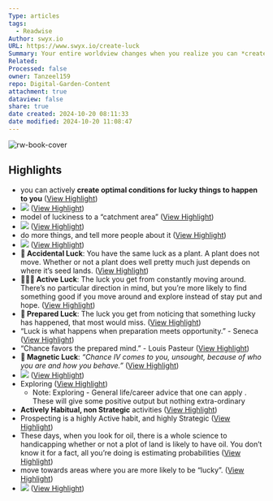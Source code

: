 ```yaml
---
Type: articles
tags:
  - Readwise
Author: swyx.io
URL: https://www.swyx.io/create-luck
Summary: Your entire worldview changes when you realize you can *create luck*.
Related: 
Processed: false
owner: Tanzeel159
repo: Digital-Garden-Content
attachment: true
dataview: false
share: true
date created: 2024-10-20 08:11:33
date modified: 2024-10-20 11:08:47
---
```

![rw-book-cover](https://dev-to-uploads.s3.amazonaws.com/i/5075sq79y4pstxpp4pdk.png)

## Highlights
- you can actively **create optimal conditions for lucky things to happen to you** ([View Highlight](https://read.readwise.io/read/01gzxhxc0tvh02v6wvt9nfevrn))
- ![](https://dev-to-uploads.s3.amazonaws.com/i/kgd335km9x3ujfmhxnz7.png) ([View Highlight](https://read.readwise.io/read/01gzxhy273dn7gq0ra39btrthh))
- model of luckiness to a “catchment area” ([View Highlight](https://read.readwise.io/read/01gzxj0hntxzsj5syyy14xzqnd))
- ![](https://dev-to-uploads.s3.amazonaws.com/i/ogbkk8weenqb9nltrl34.png) ([View Highlight](https://read.readwise.io/read/01gzxj0kkkq0qr92fants8f5ag))
- do more things, and tell more people about it ([View Highlight](https://read.readwise.io/read/01gzxj2232x1q68x4tg00y4hgw))
- ![](https://dev-to-uploads.s3.amazonaws.com/i/5ycsicfgoxsvxoyys5ip.png) ([View Highlight](https://read.readwise.io/read/01gzxj3anjxw2bhm4s0m3b8gph))
- **🌱 Accidental Luck**: You have the same luck as a plant. A plant does not move. Whether or not a plant does well pretty much just depends on where it’s seed lands. ([View Highlight](https://read.readwise.io/read/01gzxjaadv47s5as9w9x173mzd))
- **🏃🏽‍♀️ Active Luck**: The luck you get from constantly moving around. There’s no particular direction in mind, but you’re more likely to find something good if you move around and explore instead of stay put and hope. ([View Highlight](https://read.readwise.io/read/01gzxjashb649mgehvrnwdnb3n))
- **💊 Prepared Luck**: The luck you get from noticing that something lucky has happened, that most would miss. ([View Highlight](https://read.readwise.io/read/01gzxjbjamkk293agkjq3pfhrz))
- “Luck is what happens when preparation meets opportunity.” - Seneca ([View Highlight](https://read.readwise.io/read/01gzxjcdtv1kfm5yvmxyhymh2b))
- “Chance favors the prepared mind.” - Louis Pasteur ([View Highlight](https://read.readwise.io/read/01gzxjch5keqp93f5vex1cxvrw))
- **🧲 Magnetic Luck**: *“Chance IV comes to you, unsought, because of who you are and how you behave.”* ([View Highlight](https://read.readwise.io/read/01gzxjh04xx4vkerm8hampcrdx))
- ![](https://dev-to-uploads.s3.amazonaws.com/i/poue5zg9homy1eo4ml05.png) ([View Highlight](https://read.readwise.io/read/01gzxjhpwp3vsn5z46h9yvrevr))
- Exploring ([View Highlight](https://read.readwise.io/read/01gzxjnxev141jw0tsjkw2cdh9))
    - Note: Exploring - General life/career advice that one can apply . These will give some positive output but nothing extra-ordinary
- **Actively Habitual, non Strategic** activities ([View Highlight](https://read.readwise.io/read/01gzxjrpkhpnnq8grfcdc9pefc))
- Prospecting is a highly Active habit, and highly Strategic ([View Highlight](https://read.readwise.io/read/01gzxjrxpq6tm931ggyv9e76nd))
- These days, when you look for oil, there is a whole science to handicapping whether or not a plot of land is likely to have oil. You don’t know it for a fact, all you’re doing is estimating probabilities ([View Highlight](https://read.readwise.io/read/01gzxjs7m43k2q1232h0s1cgm2))
- move towards areas where you are more likely to be “lucky”. ([View Highlight](https://read.readwise.io/read/01gzxjsfd9s39mppj244h4xb5d))
- ![](https://dev-to-uploads.s3.amazonaws.com/i/5075sq79y4pstxpp4pdk.png) ([View Highlight](https://read.readwise.io/read/01gzxjsn8a6mzh7g69k0crk4hr))
